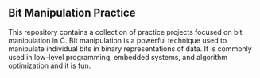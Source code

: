 ## Bit Manipulation Practice

This repository contains a collection of practice projects focused on bit manipulation in C. Bit manipulation is a powerful technique used to manipulate individual bits in binary representations of data. It is commonly used in low-level programming, embedded systems, and algorithm optimization and it is fun.
